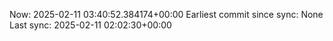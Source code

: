Now: 2025-02-11 03:40:52.384174+00:00 Earliest commit since sync: None Last sync: 2025-02-11 02:02:30+00:00
